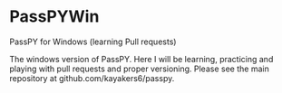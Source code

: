 # PassPYWin
PassPY for Windows (learning Pull requests)

The windows version of PassPY.  Here I will be learning, practicing and playing with pull requests and proper versioning.  Please see the main repository at github.com/kayakers6/passpy.
